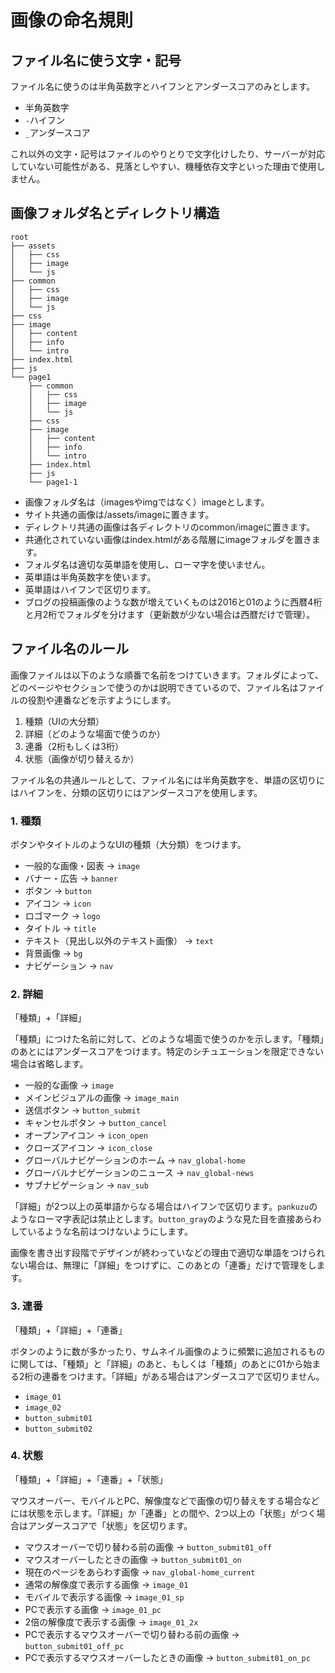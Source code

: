 # 画像の命名規則
## ファイル名に使う文字・記号
ファイル名に使うのは半角英数字とハイフンとアンダースコアのみとします。

* 半角英数字
* `-`ハイフン
* `_`アンダースコア

これ以外の文字・記号はファイルのやりとりで文字化けしたり、サーバーが対応していない可能性がある、見落としやすい、機種依存文字といった理由で使用しません。

## 画像フォルダ名とディレクトリ構造
```
root
├── assets
│   ├── css
│   ├── image
│   └── js
├── common
│   ├── css
│   ├── image
│   └── js
├── css
├── image
│   ├── content
│   ├── info
│   └── intro
├── index.html
├── js
└── page1
    ├── common
    │   ├── css
    │   ├── image
    │   └── js
    ├── css
    ├── image
    │   ├── content
    │   ├── info
    │   └── intro
    ├── index.html
    ├── js
    └── page1-1
```

* 画像フォルダ名は（imagesやimgではなく）imageとします。
* サイト共通の画像は/assets/imageに置きます。
* ディレクトリ共通の画像は各ディレクトリのcommon/imageに置きます。
* 共通化されていない画像はindex.htmlがある階層にimageフォルダを置きます。
* フォルダ名は適切な英単語を使用し、ローマ字を使いません。
* 英単語は半角英数字を使います。
* 英単語はハイフンで区切ります。
* ブログの投稿画像のような数が増えていくものは2016と01のように西暦4桁と月2桁でフォルダを分けます（更新数が少ない場合は西暦だけで管理）。

## ファイル名のルール
画像ファイルは以下のような順番で名前をつけていきます。フォルダによって、どのページやセクションで使うのかは説明できているので、ファイル名はファイルの役割や連番などを示すようにします。


1. 種類（UIの大分類）
2. 詳細（どのような場面で使うのか）
3. 連番（2桁もしくは3桁）
4. 状態（画像が切り替えるか）

ファイル名の共通ルールとして、ファイル名には半角英数字を、単語の区切りにはハイフンを、分類の区切りにはアンダースコアを使用します。

### 1. 種類
ボタンやタイトルのようなUIの種類（大分類）をつけます。

* 一般的な画像・図表 → `image`
* バナー・広告 → `banner`
* ボタン → `button`
* アイコン → `icon`
* ロゴマーク → `logo`
* タイトル → `title`
* テキスト（見出し以外のテキスト画像） → `text`
* 背景画像 → `bg`
* ナビゲーション → `nav`

### 2. 詳細
「種類」+「詳細」

「種類」につけた名前に対して、どのような場面で使うのかを示します。「種類」のあとにはアンダースコアをつけます。特定のシチュエーションを限定できない場合は省略します。

* 一般的な画像 → `image`
* メインビジュアルの画像 → `image_main`
* 送信ボタン → `button_submit`
* キャンセルボタン → `button_cancel`
* オープンアイコン → `icon_open`
* クローズアイコン → `icon_close`
* グローバルナビゲーションのホーム → `nav_global-home`
* グローバルナビゲーションのニュース → `nav_global-news`
* サブナビゲーション → `nav_sub`

「詳細」が2つ以上の英単語からなる場合はハイフンで区切ります。`pankuzu`のようなローマ字表記は禁止とします。`button_gray`のような見た目を直接あらわしているような名前はつけないようにします。

画像を書き出す段階でデザインが終わっていなどの理由で適切な単語をつけられない場合は、無理に「詳細」をつけずに、このあとの「連番」だけで管理をします。

### 3. 連番
「種類」+「詳細」+「連番」

ボタンのように数が多かったり、サムネイル画像のように頻繁に追加されるものに関しては、「種類」と「詳細」のあと、もしくは「種類」のあとに01から始まる2桁の連番をつけます。「詳細」がある場合はアンダースコアで区切りません。

* `image_01`
* `image_02`
* `button_submit01`
* `button_submit02`


### 4. 状態
「種類」+「詳細」+「連番」+「状態」

マウスオーバー、モバイルとPC、解像度などで画像の切り替えをする場合などには状態を示します。「詳細」か「連番」との間や、2つ以上の「状態」がつく場合はアンダースコアで「状態」を区切ります。

* マウスオーバーで切り替わる前の画像 → `button_submit01_off`
* マウスオーバーしたときの画像 → `button_submit01_on`
* 現在のページをあらわす画像 → `nav_global-home_current`
* 通常の解像度で表示する画像 → `image_01`
* モバイルで表示する画像 → `image_01_sp`
* PCで表示する画像 → `image_01_pc`
* 2倍の解像度で表示する画像 → `image_01_2x`
* PCで表示するマウスオーバーで切り替わる前の画像 → `button_submit01_off_pc`
* PCで表示するマウスオーバーしたときの画像 → `button_submit01_on_pc`


